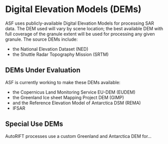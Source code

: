 # Digital Elevation Models (DEMs)

ASF uses publicly-available Digital Elevation Models for processing SAR data.
The DEM used will vary by scene location; the best available DEM with full
coverage of the granule extent will be used for processing any given granule. The
source DEMs include:

- the National Elevation Dataset (NED)
- the Shuttle Radar Topography Mission (SRTM)

## DEMs Under Evaluation

ASF is currently working to make these DEMs available:

- the Copernicus Land Monitoring Service EU-DEM (EUDEM)
- the Greenland Ice sheet Mapping Project DEM (GIMP)
- and the Reference Elevation Model of Antarctica DSM (REMA)
- IFSAR

## Special Use DEMs

AutoRIFT processes use a custom Greenland and Antarctica DEM for...
